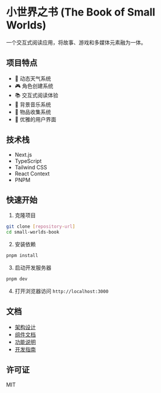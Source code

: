 # 小世界之书 (The Book of Small Worlds)

一个交互式阅读应用，将故事、游戏和多媒体元素融为一体。

## 项目特点

- 🌈 动态天气系统
- 🎮 角色创建系统
- 📚 交互式阅读体验
- 🎵 背景音乐系统
- 🎒 物品收集系统
- 🎨 优雅的用户界面

## 技术栈

- Next.js
- TypeScript
- Tailwind CSS
- React Context
- PNPM

## 快速开始

1. 克隆项目
```bash
git clone [repository-url]
cd small-worlds-book
```

2. 安装依赖
```bash
pnpm install
```

3. 启动开发服务器
```bash
pnpm dev
```

4. 打开浏览器访问 `http://localhost:3000`

## 文档

- [架构设计](docs/architecture.md)
- [组件文档](docs/components.md)
- [功能说明](docs/features.md)
- [开发指南](docs/development.md)

## 许可证

MIT 